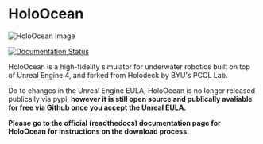 # HoloOcean

![HoloOcean Image](docs/images/inspect_plane.jpg)

[![Documentation Status](https://readthedocs.org/projects/holoocean/badge/?version=latest)](https://holoocean.readthedocs.io/en/latest/?badge=latest)


HoloOcean is a high-fidelity simulator for underwater robotics built on top of Unreal Engine 4, and forked from Holodeck by BYU's PCCL Lab.

Do to changes in the Unreal Engine EULA, HoloOcean is no longer released publically via pypi, **however it is still open source and publically avaliable for free via Github once you accept the Unreal EULA.**

__Please go to the official (readthedocs) documentation page for HoloOcean for instructions on the download process.__
